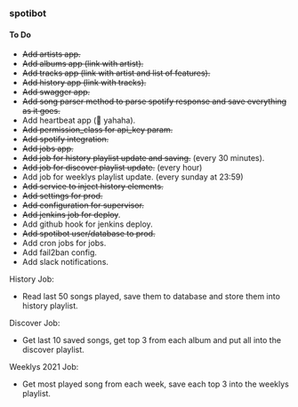### spotibot


#### To Do

* ~~Add artists app.~~
* ~~Add albums app (link with artist).~~
* ~~Add tracks app (link with artist and list of features).~~
* ~~Add history app (link with tracks).~~
* ~~Add swagger app.~~
* ~~Add song parser method to parse spotify response and save everything as it goes.~~  
* Add heartbeat app (🌿 yahaha).
* ~~Add permission_class for api_key param.~~  
* ~~Add spotify integration.~~
* ~~Add jobs app.~~
* ~~Add job for history playlist update and saving.~~ (every 30 minutes).
* ~~Add job for discover playlist update.~~ (every hour)
* Add job for weeklys playlist update. (every sunday at 23:59)
* ~~Add service to inject history elements.~~
* ~~Add settings for prod.~~
* ~~Add configuration for supervisor.~~
* ~~Add jenkins job for deploy~~.
* Add github hook for jenkins deploy.
* ~~Add spotibot user/database to prod.~~
* Add cron jobs for jobs.
* Add fail2ban config.
* Add slack notifications.


History Job:
  * Read last 50 songs played, save them to database and store them into history playlist.

Discover Job:
  * Get last 10 saved songs, get top 3 from each album and put all into the discover playlist.

Weeklys 2021 Job:
  * Get most played song from each week, save each top 3 into the weeklys playlist.
